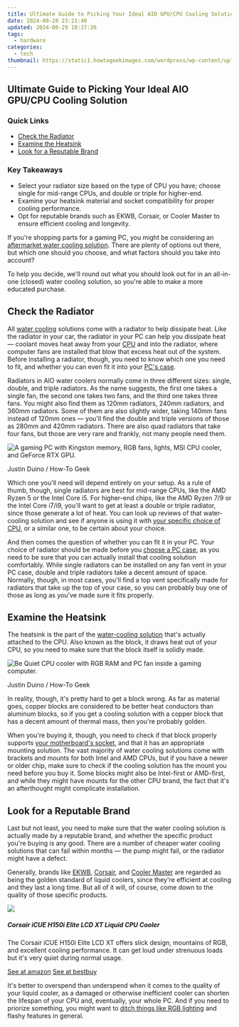 ```yaml
---
title: Ultimate Guide to Picking Your Ideal AIO GPU/CPU Cooling Solution
date: 2024-08-28 23:21:40
updated: 2024-08-29 10:27:26
tags:
  - hardware
categories:
  - tech
thumbnail: https://static1.howtogeekimages.com/wordpress/wp-content/uploads/2024/05/two-370mm-aio-coolers.jpg
---
```


## Ultimate Guide to Picking Your Ideal AIO GPU/CPU Cooling Solution

### Quick Links

* [Check the Radiator](https://fox-access.techidaily.com/devising-epoch-shifting-spectacles/)
* [Examine the Heatsink](https://fox-helps.techidaily.com/new-in-2024-leading-websites-for-superior-vector-images/)
* [Look for a Reputable Brand](https://tech-renaissance.techidaily.com/become-a-pro-at-royal-match-expert-tips-and-techniques-for-winning/)

### Key Takeaways

* Select your radiator size based on the type of CPU you have; choose single for mid-range CPUs, and double or triple for higher-end.
* Examine your heatsink material and socket compatibility for proper cooling performance.
* Opt for reputable brands such as EKWB, Corsair, or Cooler Master to ensure efficient cooling and longevity.

 If you're shopping parts for a gaming PC, you might be considering an [aftermarket water cooling solution](https://eaxpv-info.techidaily.com/updated-2024-approved-how-to-elevate-youtube-broadcasts-select-the-right-webcam/). There are plenty of options out there, but which one should you choose, and what factors should you take into account?

 To help you decide, we'll round out what you should look out for in an all-in-one (closed) water cooling solution, so you're able to make a more educated purchase.

##  Check the Radiator

 All [water cooling](https://screen-sharing-recording.techidaily.com/updated-reinstating-lost-sound-output-in-obs-recordings-for-2024/) solutions come with a radiator to help dissipate heat. Like the radiator in your car, the radiator in your PC can help you dissipate heat — coolant moves heat away from your [CPU](https://facebook-clips.techidaily.com/echoes-of-now-strategies-for-downloading-current-events/) and into the radiator, where computer fans are installed that blow that excess heat out of the system. Before installing a radiator, though, you need to know which one you need to fit, and whether you can even fit it into your [PC's case](https://tech-revival.techidaily.com/interactive-ai-duo-unveiling-3-approaches-to-chatgpt-and-wolframalliance/).

 Radiators in AIO water coolers normally come in three different sizes: single, double, and triple radiators. As the name suggests, the first one takes a single fan, the second one takes two fans, and the third one takes three fans. You might also find them as 120mm radiators, 240mm radiators, and 360mm radiators. Some of them are also slightly wider, taking 140mm fans instead of 120mm ones — you'll find the double and triple versions of those as 280mm and 420mm radiators. There are also quad radiators that take four fans, but those are very rare and frankly, not many people need them.

![A gaming PC with Kingston memory, RGB fans, lights, MSI CPU cooler, and GeForce RTX GPU.](https://static1.howtogeekimages.com/wordpress/wp-content/uploads/2024/05/52647613799_89e2459914_o.jpg) 

Justin Duino / How-To Geek

 Which one you'll need will depend entirely on your setup. As a rule of thumb, though, single radiators are best for mid-range CPUs, like the AMD Ryzen 5 or the Intel Core i5\. For higher-end chips, like the AMD Ryzen 7/9 or the Intel Core i7/i9, you'll want to get at least a double or triple radiator, since those generate a lot of heat. You can look up reviews of that water-cooling solution and see if anyone is using it with [your specific choice of CPU](https://fox-boxes.techidaily.com/updated-mastering-the-art-of-design-10-secrets-for-podcast-imagery-for-2024/), or a similar one, to be certain about your choice.

 And then comes the question of whether you can fit it in your PC. Your choice of radiator should be made before you [choose a PC case](https://fox-helps.techidaily.com/apex-assemblies-best-laptop-trio-for-4k-visionaries-for-2024/), as you need to be sure that you can actually install that cooling solution comfortably. While single radiators can be installed on any fan vent in your PC case, double and triple radiators take a decent amount of space. Normally, though, in most cases, you'll find a top vent specifically made for radiators that take up the top of your case, so you can probably buy one of those as long as you've made sure it fits properly.

##  Examine the Heatsink

 The heatsink is the part of the [water-cooling solution](https://screen-sharing-recording.techidaily.com/updated-reinstating-lost-sound-output-in-obs-recordings-for-2024/) that's actually attached to the CPU. Also known as the block, it draws heat out of your CPU, so you need to make sure that the block itself is solidly made.

![Be Quiet CPU cooler with RGB RAM and PC fan inside a gaming computer.](https://static1.howtogeekimages.com/wordpress/wp-content/uploads/2024/05/53487823357_3370a87fdb_o-1.jpg) 

Justin Duino / How-To Geek

 In reality, though, it's pretty hard to get a block wrong. As far as material goes, copper blocks are considered to be better heat conductors than aluminum blocks, so if you get a cooling solution with a copper block that has a decent amount of thermal mass, then you're probably golden.

 When you're buying it, though, you need to check if that block properly supports [your motherboard's socket](https://location-social.techidaily.com/how-to-pause-life360-location-sharing-for-apple-iphone-6s-drfone-by-drfone-virtual-ios/), and that it has an appropriate mounting solution. The vast majority of water cooling solutions come with brackets and mounts for both Intel and AMD CPUs, but if you have a newer or older chip, make sure to check if the cooling solution has the mount you need before you buy it. Some blocks might also be Intel-first or AMD-first, and while they might have mounts for the other CPU brand, the fact that it's an afterthought might complicate installation.

##  Look for a Reputable Brand

 Last but not least, you need to make sure that the water cooling solution is actually made by a reputable brand, and whether the specific product you're buying is any good. There are a number of cheaper water cooling solutions that can fail within months — the pump might fail, or the radiator might have a defect.

 Generally, brands like [EKWB](https://www.ekwb.com/), [Corsair](https://www.corsair.com/us/en/Categories/Products/Liquid-Cooling/c/Cor%5FProducts%5FCooling), and [Cooler Master](https://www.coolermaster.com/catalog/coolers/) are regarded as being the golden standard of liquid coolers, since they're efficient at cooling and they last a long time. But all of it will, of course, come down to the quality of those specific products.

![](https://static1.howtogeekimages.com/wordpress/wp-content/uploads/2023/06/31t3baahbfl-_sl160_.jpg) 

#####  Corsair iCUE H150i Elite LCD XT Liquid CPU Cooler 

The Corsair iCUE H150i Elite LCD XT offers slick design, mountains of RGB, and excellent cooling performance. It can get loud under strenuous loads but it's very quiet during normal usage. 

[See at amazon](https://www.amazon.com/Corsair-H150i-Elite-Liquid-Cooler/dp/B0BQWSP2ZP?tag=hotoge-20&ascsubtag=UUhtgUeUpU203089&asc%5Frefurl=https%3A%2F%2Fwww.howtogeek.com%2F858042%2Fhow-to-choose-an-aio-cooler%2F&asc%5Fcampaign=Evergreen) [See at bestbuy](https://shop-links.co/link/?exclusive=1&publisher_slug=itechdaily19598&url=https%3A%2F%2Fwww.bestbuy.com%2Fsite%2Fcorsair__icue_h150i_%2F6534171.p%3FskuId%3D6534171) 

 It's better to overspend than underspend when it comes to the quality of your liquid cooler, as a damaged or otherwise inefficient cooler can shorten the lifespan of your CPU and, eventually, your whole PC. And if you need to priorize something, you might want to [ditch things like RGB lighting](https://eaxpv-info.techidaily.com/updated-getting-started-with-your-new-youtube-premium-account-for-2024/) and flashy features in general.

<ins class="adsbygoogle"
     style="display:block"
     data-ad-format="autorelaxed"
     data-ad-client="ca-pub-7571918770474297"
     data-ad-slot="1223367746"></ins>



<ins class="adsbygoogle"
     style="display:block"
     data-ad-client="ca-pub-7571918770474297"
     data-ad-slot="8358498916"
     data-ad-format="auto"
     data-full-width-responsive="true"></ins>
